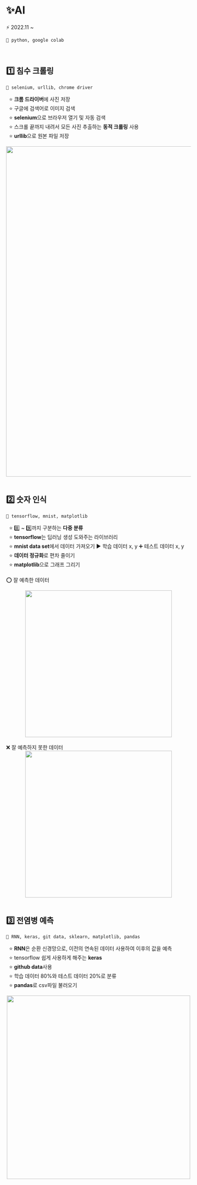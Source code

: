 # ✨AI
⚡ 2022.11 ~
```git
📌 python, google colab
```
<br />

## 1️⃣ 침수 크롤링<br/>
```git
📌 selenium, urllib, chrome driver
```
&nbsp;&nbsp;⭐ <strong>크롬 드라이버</strong>에 사진 저장 <br />
&nbsp;&nbsp;⭐ 구글에 검색어로 이미지 검색<br />
&nbsp;&nbsp;⭐ <strong>selenium</strong>으로 브라우저 열기 및 자동 검색<br />
&nbsp;&nbsp;⭐ 스크롤 끝까지 내려서 모든 사진 추출하는 <strong>동적 크롤링</strong> 사용<br />
&nbsp;&nbsp;⭐ <strong>urllib</strong>으로 원본 파일 저장<br />
<div align="center">
      <img src="https://user-images.githubusercontent.com/96722691/205277222-8c7557ec-1a7c-4303-9bfe-187ec788f4d1.png"  width="900" >
</div>
<br />

## 2️⃣ 숫자 인식 <br/>
```git
📌 tensorflow, mnist, matplotlib
```
&nbsp;&nbsp;⭐ 0️⃣ ~ 9️⃣까지 구분하는 <strong>다중 분류</strong><br />
&nbsp;&nbsp;⭐ <strong>tensorflow</strong>는 딥러닝 생성 도와주는 라이브러리 <br />
&nbsp;&nbsp;⭐ <strong>mnist data set</strong>에서 데이터 가져오기 ▶️ 학습 데이터 x, y ➕ 테스트 데이터 x, y<br />
&nbsp;&nbsp;⭐ <strong>데이터 정규화</strong>로 편차 줄이기<br />
&nbsp;&nbsp;⭐ <strong>matplotlib</strong>으로 그래프 그리기<br />
<br />
⭕ 잘 예측한 데이터
<div align="center">
      <img src="https://user-images.githubusercontent.com/96722691/205277130-463f74c9-044f-4622-b2e5-ce7514d4359d.png"  width="400" >
</div>
<br />
❌ 잘 예측하지 못한 데이터
<div align="center">
      <img src="https://user-images.githubusercontent.com/96722691/205277165-7786a618-56b6-496b-8f33-05c6a4643996.png"  width="400" >
</div>
<br />

## 3️⃣ 전염병 예측<br/>
```git
📌 RNN, keras, git data, sklearn, matplotlib, pandas
```
&nbsp;&nbsp;⭐ <strong>RNN</strong>은 순환 신경망으로, 이전의 연속된 데이터 사용하여 이후의 값을 예측<br />
&nbsp;&nbsp;⭐ tensorflow 쉽게 사용하게 해주는 <strong>keras</strong><br />
&nbsp;&nbsp;⭐ <strong>github data</strong>사용<br />
&nbsp;&nbsp;⭐ 학습 데이터 80%와 테스트 데이터 20%로 분류<br />
&nbsp;&nbsp;⭐ <strong>pandas</strong>로 csv파일 불러오기<br />
<div align="center">
      <img src="https://user-images.githubusercontent.com/96722691/205277199-60c0643f-6b4a-4dc1-b58c-f0c7d3357067.png"  width="500" >
</div>
<br />
